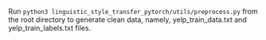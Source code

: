  Run `python3 linguistic_style_transfer_pytorch/utils/preprocess.py` from the root directory to generate clean data,    namely, yelp_train_data.txt and yelp_train_labels.txt files.
